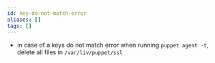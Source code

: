 ```yaml
---
id: key-do-not-match-error
aliases: []
tags: []
---
```


- in case of a keys do not match error when running `puppet agent -t`, delete all files in `/var/liv/puppet/ssl`
